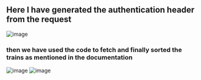 
## Here I have generated the authentication header  from the request 

![image](https://github.com/adityarajbhagat2002/20051941/assets/90248806/c7b60176-b9c3-4236-b0c2-71d2c9f34ec3)


### then we have used the code to fetch and finally sorted the trains as mentioned in the documentation 


![image](https://github.com/adityarajbhagat2002/20051941/assets/90248806/d10c763a-cb0e-4ba8-8475-0abb7bf6eea1)
![image](https://github.com/adityarajbhagat2002/20051941/assets/90248806/3fbe8f96-bfeb-4f9f-adb4-e1237c849044)
